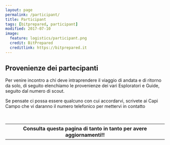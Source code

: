 ```yaml
---
layout: page
permalink: /participant/
title: Participant
tags: [bitprepared, participant]
modified: 2017-07-10
image:
  feature: logistics/participant.png 
  credit: BitPrepared
  creditlink: https://bitprepared.it
---
```

<link rel="stylesheet" href="https://unpkg.com/leaflet@1.1.0/dist/leaflet.css" integrity="sha512-wcw6ts8Anuw10Mzh9Ytw4pylW8+NAD4ch3lqm9lzAsTxg0GFeJgoAtxuCLREZSC5lUXdVyo/7yfsqFjQ4S+aKw==" crossorigin=""/>

<script src="https://unpkg.com/leaflet@1.1.0/dist/leaflet.js" integrity="sha512-mNqn2Wg7tSToJhvHcqfzLMU6J4mkOImSPTxVZAdo+lcPlk+GhZmYgACEe0x35K7YzW1zJ7XyJV/TT1MrdXvMcA==" crossorigin=""></script>

<h2>Provenienze dei partecipanti</h2>

<p>Per venire incontro a chi deve intraprendere il viaggio di andata e di ritorno da solo, 
di seguito elenchiamo le provenienze dei vari Esploratori e Guide, seguito dal numero di scout.
</p>

<p>Se pensate ci possa essere qualcuno con cui accordarvi, scrivete ai Capi Campo che vi daranno il numero telefonico per mettervi in contatto
</p>

<div id='map'></div>

<br/>

<table>
<tr><th>Consulta questa pagina di tanto in tanto per avere aggiornamenti!!</th></tr>
<!--  <tr><th>Citta</th><th>Provincia</th></tr>
  <tr><td>Pontecchio Polesine</td><td>Rovigo</td></tr>
  <tr><td>Roma</td><td>	Roma</td></tr>
  <tr><td>Roma</td><td>	Roma</td></tr>
  <tr><td>Biella</td><td>	Biella</td></tr>
  <tr><td>Pesaro</td><td>	Pesaro-Urbino</td></tr>
  <tr><td>Pesaro</td><td>	Pesaro-Urbino</td></tr>
  <tr><td>Roma</td><td>	Roma</td></tr>
  <tr><td>Padova</td><td>	Padova</td></tr>
  <tr><td>Gardone Val Trompia	</td><td> Brescia</td></tr>
  <tr><td>San Mauro in Valle</td><td>Forlì-Cesena</td></tr>
  <tr><td>Fellegara</td><td>	Reggio Emilia</td></tr>
  <tr><td>Bussolengo</td><td>	Verona</td></tr>
  <tr><td>Conselve</td><td>	Padova</td></tr>
  <tr><td>San Vito al Tagliamente</td><td>	Pordenone</td></tr>
  <tr><td>Castel Maggiore</td><td>	Bologna</td></tr>
  <tr><td>Latina</td><td>	Latina</td></tr>
  <tr><td>Dusino San Michele</td><td> Asti</td></tr>
  <tr><td>Pistoia</td><td>	Pistoia</td></tr>
  <tr><td>Bari</td><td>	Bari</td></tr>
  <tr><td>Padova</td><td>	Padova</td></tr>
  <tr><td>Pieve di Cento</td><td>	Bologna</td></tr>
  <tr><td>Pieve di Cento</td><td>	Bologna</td></tr>
  <tr><td>Vedano al Lambro</td><td>	Monza-Brianza</td></tr>
  <tr><td>Quinto di Treviso</td><td>	Treviso</td></tr>
  <tr><td>Castelmassa</td><td>	Rovigo</td></tr>
  <tr><td>Latina</td><td>	Latina</td></tr>
  <tr><td>Milano</td><td>	Milano</td></tr>
  <tr><td>Spoltore</td><td>	Pescara</td></tr>
-->
</table>

<script>
	var map = L.map('map').setView([44, 12], 6);
  map.locate({setView: true, maxZoom: 6});

	L.tileLayer('http://{s}.tile.osm.org/{z}/{x}/{y}.png', {
		attribution: '&copy; <a href="http://osm.org/copyright">OpenStreetMap</a> contributors'
	}).addTo(map);

  function onLocationFound(e) {
    var radius = e.accuracy / 2;

    L.marker(e.latlng).addTo(map)
     .bindPopup("You are within " + radius + " meters from this point").openPopup();

    L.circle(e.latlng, radius).addTo(map);
  }

  map.on('locationfound', onLocationFound);
/*
	L.marker([45.0187717, 11.8119231]).bindPopup("Rachele").addTo(map);
    L.marker([41.8933203, 12.4829321]).bindPopup("Sara, Laura, Hawi").addTo(map);
    L.marker([45.56064035, 8.05324722772595]).bindPopup("Letizia").addTo(map);
    L.marker([43.9098114, 12.9131228]).bindPopup("Margherita, Caterina").addTo(map);
    L.marker([45.4077172, 11.8734455]).bindPopup("Giulia, Pietro").addTo(map);
    L.marker([45.6879136, 10.1837244]).bindPopup("Alessandra").addTo(map);
    L.marker([44.1352264, 12.1998157]).bindPopup("Claudia Marcella").addTo(map);
    L.marker([44.610951, 10.6934336]).bindPopup("Chiara").addTo(map);
    L.marker([45.4741307, 10.8462482]).bindPopup("Rebecca").addTo(map);
    L.marker([45.2337438, 11.8740131]).bindPopup("Marina").addTo(map);
    L.marker([45.9151352, 12.8565956]).bindPopup("Francesca").addTo(map);
    L.marker([44.5769097, 11.3610124]).bindPopup("Edoardo").addTo(map);
    L.marker([41.4672589, 12.9035737]).bindPopup("Walter,Giulio").addTo(map);
    L.marker([44.9261476, 7.9707338]).bindPopup("Samuele").addTo(map);
    L.marker([43.9336213, 10.9174238]).bindPopup("Matteo").addTo(map);
    L.marker([41.1257843, 16.8620293]).bindPopup("Federico").addTo(map);
    L.marker([44.7132091, 11.3065981]).bindPopup("Pietro, Enrico").addTo(map);
    L.marker([45.611508, 9.2750718]).bindPopup("Lorenzo").addTo(map);
    L.marker([45.6452121, 12.1664816]).bindPopup("Sachin").addTo(map);
    L.marker([45.0168524, 11.310498]).bindPopup("Matteo").addTo(map);
    L.marker([45.4667971, 9.1904984]).bindPopup("Pietro").addTo(map);
    L.marker([42.4534556, 14.1409818]).bindPopup("Lorenzo").addTo(map);
*/
</script>
